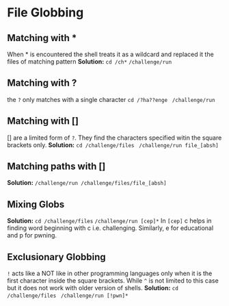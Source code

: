 # File Globbing 
## Matching with *
When * is encountered the shell treats it as a wildcard and replaced it the files of matching pattern 
**Solution:**
`cd /ch*`
`/challenge/run `
## Matching with ?
the `?` only matches with a single character 
` cd /?ha??enge `
` /challenge/run`
## Matching with []
[] are a limited form of `?`. They find the characters specified witin the square brackets only.
**Solution:**
`cd /challenge/files `
`/challenge/run file_[absh]`
## Matching paths with []
**Solution:** 
`/challenge/run /challenge/files/file_[absh]`
## Mixing Globs 
**Solution:**
`cd /challenge/files`
`/challenge/run [cep]*`
In `[cep]` c helps in finding word beginning with c i.e. challenging. Similarly, e for educational and p for pwning. 
## Exclusionary Globbing 
`!` acts like a NOT like in other programming languages only when it is the first character inside the square brackets. While `^` is not limited to this case but it does not work with older version of shells.
**Solution:**
`cd /challenge/files`
` /challenge/run [!pwn]*`





